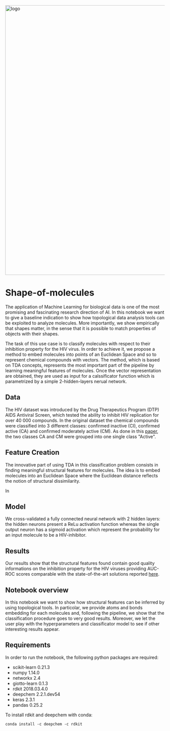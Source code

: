<img src="https://www.giotto.ai/static/vector/logo.svg" alt="logo" width="850"/>

# Shape-of-molecules
The application of Machine Learning for biological data is one of the 
most promising and fascinating research direction of AI. In this notebook
we want to give a baseline indication to show how topological data analysis 
tools can be exploited to analyze molecules. More importantly, we show empirically
that shapes matter, in the sense that it is possible to match properties of objects with
their shapes.

The task of this use case is to classify molecules with respect to their 
inhibition property for the HIV virus. In order to achieve it, we propose a method 
to embed molecules into points of an Euclidean Space and so to represent chemical 
compounds with vectors. The method, which is based on TDA concepts, represents the 
most important part of the pipeline by learning meaningful features of molecules. Once 
the vector representation are obtained, they are used as input for a calssificator function
which is parametrized by a simple 2-hidden-layers nerual network. 


## Data
The HIV dataset was introduced by the Drug
Therapeutics Program (DTP) AIDS Antiviral Screen, which
tested the ability to inhibit HIV replication for over 40 000
compounds. In the original dataset the chemical compounds were classified
into 3 different classes: confirmed inactive (CI), confirmed active (CA)
and confirmed moderately active (CM). As done in this [paper](https://pubs.rsc.org/en/content/articlehtml/2018/sc/c7sc02664a), 
the two classes CA and CM were grouped into one single class "Active".

## Feature Creation
The innovative part of using TDA in this classification problem consists in finding meaningful structural features for molecules. The idea is to embed molecules into an Euclidean Space where the Euclidean distance reflects the notion of structural dissimilarity.

In 


## Model
We cross-validated a fully connected neural network with 2 hidden layers: the hidden neurons present a ReLu activation function whereas the single output neuron has a sigmoid activation which represent the probability for an input molecule to be a HIV-inhibitor.

## Results
Our results show that the structural features found contain good quality informations on the inhibition property for the HIV viruses providing AUC-ROC scores comparable with the state-of-the-art solutions reported [here](https://pubs.rsc.org/en/content/articlehtml/2018/sc/c7sc02664a).
 
## Notebook overview
In this notebook we want to show how structural features can be inferred by using topological tools. In particolar, we provide atoms and bonds embedding for each molecules and, following the pipeline, we show that the classification procedure goes to very good results. Moreover, we let the user play with the hyperparameters and classificator model to see if other interesting results appear.


## Requirements
In order to run the notebook, the following python packages are required: 

- scikit-learn 0.21.3
- numpy 1.14.0
- networkx 2.4
- giotto-learn 0.1.3
- rdkit 2018.03.4.0
- deepchem 2.2.1.dev54
- keras 2.3.1
- pandas 0.25.2

To install rdkit and deepchem with conda:


    conda install -c deepchem -c rdkit


